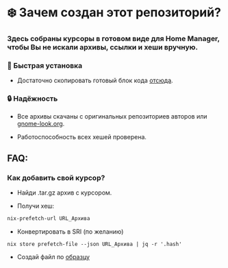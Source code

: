 # ❄️ Зачем создан этот репозиторий?

### Здесь собраны курсоры в готовом виде для Home Manager, чтобы Вы не искали архивы, ссылки и хеши вручную.

### 🚀 Быстрая установка

- Достаточно скопировать готовый блок кода [отсюда](https://github.com/s6H4/cursors/tree/main/home-manager).

### 🔒 Надёжность

- Все архивы скачаны с оригинальных репозиториев авторов или [gnome-look.org](https://www.gnome-look.org/browse/).

- Работоспособность всех хешей проверена.

## FAQ:

### Как добавить свой курсор?

- Найди .tar.gz архив с курсором.

- Получи хеш:

```sh
nix-prefetch-url URL_Архива
```

- Конвертировать в SRI (по желанию)

```
nix store prefetch-file --json URL_Архива | jq -r '.hash'
```

- Создай файл по [образцу](template/home.nix)
